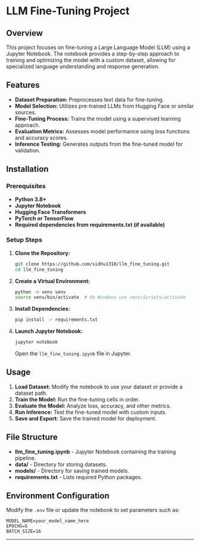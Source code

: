 # LLM Fine-Tuning Project

## Overview

This project focuses on fine-tuning a Large Language Model (LLM) using a Jupyter Notebook. The notebook provides a step-by-step approach to training and optimizing the model with a custom dataset, allowing for specialized language understanding and response generation.

## Features

- **Dataset Preparation:** Preprocesses text data for fine-tuning.
- **Model Selection:** Utilizes pre-trained LLMs from Hugging Face or similar sources.
- **Fine-Tuning Process:** Trains the model using a supervised learning approach.
- **Evaluation Metrics:** Assesses model performance using loss functions and accuracy scores.
- **Inference Testing:** Generates outputs from the fine-tuned model for validation.

## Installation

### Prerequisites

- **Python 3.8+**
- **Jupyter Notebook**
- **Hugging Face Transformers**
- **PyTorch or TensorFlow**
- **Required dependencies from requirements.txt (if available)**

### Setup Steps

1. **Clone the Repository:**
   ```sh
   git clone https://github.com/sidhu1310/llm_fine_tuning.git
   cd llm_fine_tuning
   ```
2. **Create a Virtual Environment:**
   ```sh
   python -m venv venv
   source venv/bin/activate  # On Windows use venv\Scripts\activate
   ```
3. **Install Dependencies:**
   ```sh
   pip install -r requirements.txt
   ```
4. **Launch Jupyter Notebook:**
   ```sh
   jupyter notebook
   ```
   Open the `llm_fine_tuning.ipynb` file in Jupyter.

## Usage

1. **Load Dataset:** Modify the notebook to use your dataset or provide a dataset path.
2. **Train the Model:** Run the fine-tuning cells in order.
3. **Evaluate the Model:** Analyze loss, accuracy, and other metrics.
4. **Run Inference:** Test the fine-tuned model with custom inputs.
5. **Save and Export:** Save the trained model for deployment.

## File Structure

- **llm\_fine\_tuning.ipynb** - Jupyter Notebook containing the training pipeline.
- **data/** - Directory for storing datasets.
- **models/** - Directory for saving trained models.
- **requirements.txt** - Lists required Python packages.

## Environment Configuration

Modify the `.env` file or update the notebook to set parameters such as:

```env
MODEL_NAME=your_model_name_here
EPOCHS=5
BATCH_SIZE=16
```

---

